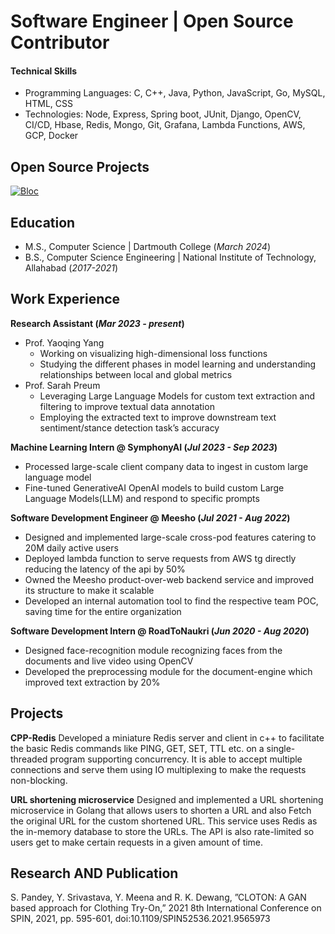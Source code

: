# Software Engineer | Open Source Contributor
#### Technical Skills
- Programming Languages: C, C++, Java, Python, JavaScript, Go, MySQL, HTML, CSS
- Technologies: Node, Express, Spring boot, JUnit, Django, OpenCV, CI/CD, Hbase, Redis, Mongo, Git, Grafana, Lambda Functions, AWS, GCP, Docker

## Open Source Projects

[![Bloc](https://github-readme-stats.vercel.app/api/pin/?username=cieslarmichal&repo=faker-cxx)](https://github.com/cieslarmichal/faker-cxx)


## Education						       		
- M.S., Computer Science	| Dartmouth College (_March 2024_)	 			        		
- B.S., Computer Science Engineering | National Institute of Technology, Allahabad (_2017-2021_)

## Work Experience
**Research Assistant (_Mar 2023 - present_)**
- Prof. Yaoqing Yang
    - Working on visualizing high-dimensional loss functions
    - Studying the different phases in model learning and understanding relationships between local and global metrics
- Prof. Sarah Preum
    - Leveraging Large Language Models for custom text extraction and filtering to improve textual data annotation
    - Employing the extracted text to improve downstream text sentiment/stance detection task’s accuracy

**Machine Learning Intern @ SymphonyAI (_Jul 2023 - Sep 2023_)**
- Processed large-scale client company data to ingest in custom large language model
- Fine-tuned GenerativeAI OpenAI models to build custom Large Language Models(LLM) and respond to specific prompts

**Software Development Engineer @ Meesho (_Jul 2021 - Aug 2022_)**
- Designed and implemented large-scale cross-pod features catering to 20M daily active users
- Deployed lambda function to serve requests from AWS tg directly reducing the latency of the api by 50%
- Owned the Meesho product-over-web backend service and improved its structure to make it scalable
- Developed an internal automation tool to find the respective team POC, saving time for the entire organization

**Software Development Intern @ RoadToNaukri (_Jun 2020 - Aug 2020_)**
- Designed face-recognition module recognizing faces from the documents and live video using OpenCV
- Developed the preprocessing module for the document-engine which improved text extraction by 20%

## Projects
**CPP-Redis** Developed a miniature Redis server and client in c++ to facilitate the basic Redis commands like PING, GET, SET, TTL etc. on a single-threaded program supporting concurrency. It is able to accept multiple connections and serve them using IO multiplexing to make the requests non-blocking.

**URL shortening microservice** Designed and implemented a URL shortening microservice in Golang that allows users to shorten a URL and also Fetch the original URL for the custom shortened URL. This service uses Redis as the in-memory database to store the URLs. The API is also rate-limited so users get to make certain requests in a given amount of time.

## Research AND Publication
S. Pandey, Y. Srivastava, Y. Meena and R. K. Dewang, ”CLOTON: A GAN based approach for Clothing Try-On,” 2021 8th International Conference on SPIN, 2021, pp. 595-601, doi:10.1109/SPIN52536.2021.9565973
